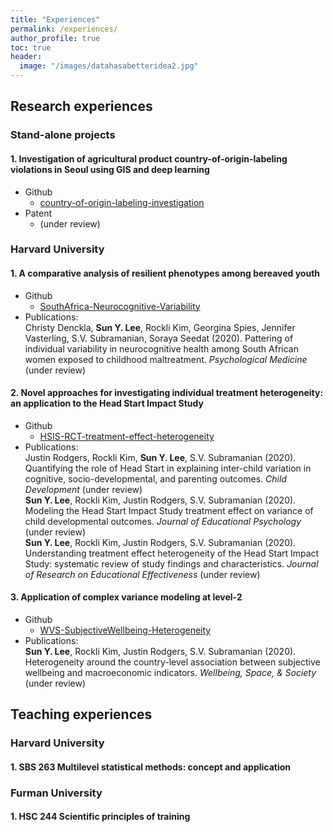 ```yaml
---
title: "Experiences"
permalink: /experiences/
author_profile: true
toc: true
header:
  image: "/images/datahasabetteridea2.jpg"
---
```

## Research experiences
### Stand-alone projects
#### 1. Investigation of agricultural product country-of-origin-labeling violations in Seoul using GIS and deep learning
* Github
  * [country-of-origin-labeling-investigation](https://github.com/sunyeoplee/country-of-origin-labeling-investigation)
* Patent
  * (under review)

### Harvard University
#### 1. A comparative analysis of resilient phenotypes among bereaved youth 
* Github
  * [SouthAfrica-Neurocognitive-Variability](https://github.com/sunyeoplee/SouthAfrica-Neurocognitive-Variability)
* Publications:  
Christy Denckla, **Sun Y. Lee**, Rockli Kim,  Georgina Spies, Jennifer Vasterling, S.V. Subramanian, Soraya Seedat (2020). Pattering of individual variability in neurocognitive health among South African women exposed to childhood maltreatment. *Psychological Medicine* (under review)

#### 2. Novel approaches for investigating individual treatment heterogeneity: an application to the Head Start Impact Study  
* Github
  * [HSIS-RCT-treatment-effect-heterogeneity](https://github.com/sunyeoplee/HSIS-RCT-treatment-effect-heterogeneity)
* Publications:  
Justin Rodgers, Rockli Kim, **Sun Y. Lee**, S.V. Subramanian (2020). Quantifying the role of Head Start in explaining inter-child variation in cognitive, socio-developmental, and parenting outcomes. *Child Development* (under review)  
**Sun Y. Lee**, Rockli Kim, Justin Rodgers, S.V. Subramanian (2020). Modeling the Head Start Impact Study treatment effect on variance of child developmental outcomes. *Journal of Educational Psychology* (under review)  
**Sun Y. Lee**, Rockli Kim, Justin Rodgers, S.V. Subramanian (2020). Understanding treatment effect heterogeneity of the Head Start Impact Study: systematic review of study findings and characteristics. *Journal of Research on Educational Effectiveness* (under review)

#### 3. Application of complex variance modeling at level-2
* Github
  * [WVS-SubjectiveWellbeing-Heterogeneity](https://github.com/sunyeoplee/WVS-SubjectiveWellbeing-Heterogeneity)
* Publications:  
**Sun Y. Lee**, Rockli Kim, Justin Rodgers, S.V. Subramanian (2020). Heterogeneity around the country-level association between subjective wellbeing and macroeconomic indicators. *Wellbeing, Space, & Society* (under review)  

## Teaching experiences
### Harvard University
#### 1. SBS 263 Multilevel statistical methods: concept and application  

### Furman University
#### 1. HSC 244 Scientific principles of training



